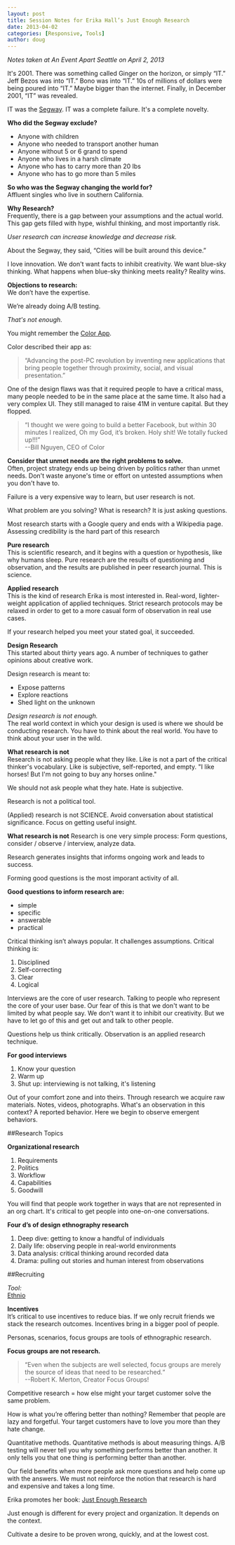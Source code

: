 ```yaml
---
layout: post
title: Session Notes for Erika Hall’s Just Enough Research
date: 2013-04-02
categories: [Responsive, Tools]
author: doug
---
```

*Notes taken at An Event Apart Seattle on April 2, 2013*

It's 2001. There was something called Ginger on the horizon, or simply “IT.” Jeff Bezos was into “IT.” Bono was into “IT.” 10s of millions of dollars were being poured into “IT.” Maybe bigger than the internet. Finally, in December 2001, “IT” was revealed.

IT was the [Segway](http://www.segway.com/). IT was a complete failure. It's a complete novelty.

**Who did the Segway exclude?**    
- Anyone with children  
- Anyone who needed to transport another human  
- Anyone without 5 or 6 grand to spend  
- Anyone who lives in a harsh climate  
- Anyone who has to carry more than 20 lbs  
- Anyone who has to go more than 5 miles   

**So who was the Segway changing the world for?**   
Affluent singles who live in southern California.

**Why Research?**  
Frequently, there is a gap between your assumptions and the actual world. This gap gets filled with hype, wishful thinking, and most importantly risk.

*User research can increase knowledge and decrease risk.*  

About the Segway, they said, “Cities will be built around this device.”

I love innovation. We don't want facts to inhibit creativity. We want blue-sky thinking. What happens when blue-sky thinking meets reality? Reality wins.

**Objections to research:**  
We don’t have the expertise.

We’re already doing A/B testing. 

*That's not enough.*  

You might remember the [Color App](http://bits.blogs.nytimes.com/2012/11/20/color-app-symbol-of-silicon-valley-excess-will-fade-away/). 

Color described their app as:
> “Advancing the post-PC revolution by inventing new applications that bring people together through proximity, social, and visual presentation.”

One of the design flaws was that it required people to have a critical mass, many people needed to be in the same place at the same time. It also had a very complex UI. They still managed to raise 41M in venture capital. But they flopped.

> “I thought we were going to build a better Facebook, but within 30 minutes I realized, Oh my God, it’s broken. Holy shit! We totally fucked up!!!”   
> --Bill Nguyen, CEO of Color  

**Consider that unmet needs are the right problems to solve.**  
Often, project strategy ends up being driven by politics rather than unmet needs. Don't waste anyone's time or effort on untested assumptions when you don't have to.

Failure is a very expensive way to learn, but user research is not.

What problem are you solving? What is research? It is just asking questions.

Most research starts with a Google query and ends with a Wikipedia page. Assessing credibility is the hard part of this research

**Pure research**  
This is scientific research, and it begins with a question or hypothesis, like why humans sleep. Pure research are the results of questioning and observation, and the results are published in peer research journal. This is science.

**Applied research**  
This is the kind of research Erika is most interested in. Real-word, lighter-weight application of applied techniques. Strict research protocols may be relaxed in order to get to a more casual form of observation in real use cases.

If your research helped you meet your stated goal, it succeeded. 

**Design Research**  
This started about thirty years ago. A number of techniques to gather opinions about creative work.

Design research is meant to:  
- Expose patterns  
- Explore reactions  
- Shed light on the unknown  

*Design research is not enough.*  
The real world context in which your design is used is where we should be conducting research. You have to think about the real world. You have to think about your user in the wild. 

**What research is not**  
Research is not asking people what they like. Like is not a part of the critical thinker's vocabulary. Like is subjective, self-reported, and empty. "I like horses! But I'm not going to buy any horses online." 

We should not ask people what they hate. Hate is subjective.

Research is not a political tool.

(Applied) research is not SCIENCE. Avoid conversation about statistical significance. Focus on getting useful insight.

**What research is not** 
Research is one very simple process:
Form questions, consider / observe / interview, analyze data. 

Research generates insights that informs ongoing work and leads to success.  

Forming good questions is the most imporant activity of all.  

**Good questions to inform research are:**  
- simple  
- specific  
- answerable  
- practical  

Critical thinking isn’t always popular. It challenges assumptions. Critical thinking is:  
1. Disciplined  
2. Self-correcting  
3. Clear  
4. Logical  

Interviews are the core of user research. Talking to people who represent the core of your user base. Our fear of this is that we don't want to be limited by what people say. We don't want it  to inhibit our creativity. But we have to let go of this and get out and talk to other people.  

Questions help us think critically. Observation is an applied research technique.  

**For good interviews**  
1. Know your question  
2. Warm up  
3. Shut up: interviewing is not talking, it's listening  

Out of your comfort zone and into theirs. Through research we acquire raw materials. Notes, videos, photographs. What's an observation in this context? A reported behavior. Here we begin to observe emergent behaviors.  

##Research Topics  

**Organizational research**  
1. Requirements  
2. Politics  
3. Workflow  
4. Capabilities  
5. Goodwill  

You will find that people work together in ways that are not represented in an org chart. It's critical to get people into one-on-one conversations.  

**Four d’s of design ethnography research**  
1. Deep dive: getting to know a handful of individuals  
2. Daily life: observing people in real-world environments  
3. Data analysis: critical thinking around recorded data  
4. Drama: pulling out stories and human interest from observations   

##Recruiting  

*Tool:*  
[Ethnio](http://ethn.io/)  

**Incentives**  
It’s critical to use incentives to reduce bias. If we only recruit friends we stack the research outcomes. Incentives bring in a bigger pool of people.

Personas, scenarios, focus groups are tools of ethnographic research.

**Focus groups are not research.**  
> “Even when the subjects are well selected, focus groups are merely the source of ideas that need to be researched.“  
> --Robert K. Merton, Creator Focus Groups!  

Competitive research = how else might your target customer solve the same problem. 

How is what you’re offering better than nothing? Remember that people are lazy and forgetful. Your target customers have to love you more than they hate change.

Quantitative methods. Quantitative methods is about measuring things. A/B testing will never tell you why something performs better than another. It only tells you that one thing is performing better than another.

Our field benefits when more people ask more questions and help come up with the answers. We must not reinforce the notion that research is hard and expensive and takes a long time. 

Erika promotes her book: [Just Enough Research](http://www.abookapart.com/products/just-enough-research)

Just enough is different for every project and organization. It depends on the context.  

Cultivate a desire to be proven wrong, quickly, and at the lowest cost.  
